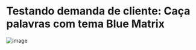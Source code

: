 # Testando demanda de cliente: Caça palavras com tema Blue Matrix 
![image](https://user-images.githubusercontent.com/53020340/184730286-2bc90a24-4ffc-4304-8d11-098e7978dfc1.png)
